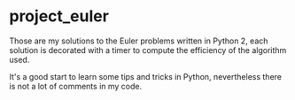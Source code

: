 project_euler
=============

Those are my solutions to the Euler problems written in Python 2, each solution is decorated with a timer 
to compute the efficiency of the algorithm used.

It's a good start to learn some tips and tricks in Python, nevertheless there is not a lot of comments in my code.
